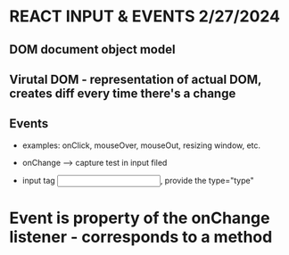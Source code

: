 # REACT INPUT & EVENTS 2/27/2024

## DOM document object model

## Virutal DOM - representation of actual DOM, creates diff every time there's a change

## Events

- examples: onClick, mouseOver, mouseOut, resizing window, etc.
- onChange --> capture test in input filed

- input tag <input />, provide the type="type"

# Event is property of the onChange listener - corresponds to a method

